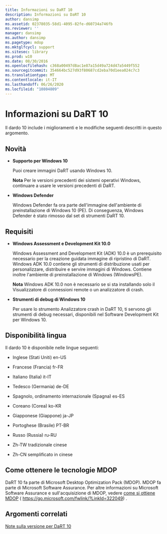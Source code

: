 ```yaml
---
title: Informazioni su DaRT 10
description: Informazioni su DaRT 10
author: dansimp
ms.assetid: 02378035-58d1-4095-82fe-d60734a746fb
ms.reviewer: ''
manager: dansimp
ms.author: dansimp
ms.pagetype: mdop
ms.mktglfcycl: support
ms.sitesec: library
ms.prod: w10
ms.date: 08/30/2016
ms.openlocfilehash: c368a00497d8ac1e87a15d49a724d47a5449f552
ms.sourcegitcommit: 354664bc527d93f80687cd2eba70d1eea024c7c3
ms.translationtype: MT
ms.contentlocale: it-IT
ms.lasthandoff: 06/26/2020
ms.locfileid: "10804809"
---
```

# Informazioni su DaRT 10


Il dardo 10 include i miglioramenti e le modifiche seguenti descritti in questo argomento.

## <a href="" id="what-s-new"></a>Novità


-   **Supporto per Windows 10**

    Puoi creare immagini DaRT usando Windows 10.

    **Nota**  Per le versioni precedenti dei sistemi operativi Windows, continuare a usare le versioni precedenti di DaRT.

     

-   **Windows Defender**

    Windows Defender fa ora parte dell'immagine dell'ambiente di preinstallazione di Windows 10 (PE). Di conseguenza, Windows Defender è stato rimosso dal set di strumenti DaRT 10.

## Requisiti


-   **Windows Assessment e Development Kit 10.0**

    Windows Assessment and Development Kit (ADK) 10.0 è un prerequisito necessario per la creazione guidata immagine di ripristino di DaRT. Windows ADK 10.0 contiene gli strumenti di distribuzione usati per personalizzare, distribuire e servire immagini di Windows. Contiene inoltre l'ambiente di preinstallazione di Windows (WindowsPE).

    **Nota**  Windows ADK 10.0 non è necessario se si sta installando solo il Visualizzatore di connessioni remote o un analizzatore di crash.

     

-   **Strumenti di debug di Windows 10**

    Per usare lo strumento Analizzatore crash in DaRT 10, ti servono gli strumenti di debug necessari, disponibili nel Software Development Kit per Windows 10.

## Disponibilità lingua


Il dardo 10 è disponibile nelle lingue seguenti:

-   Inglese (Stati Uniti) en-US

-   Francese (Francia) fr-FR

-   Italiano (Italia) it-IT

-   Tedesco (Germania) de-DE

-   Spagnolo, ordinamento internazionale (Spagna) es-ES

-   Coreano (Corea) ko-KR

-   Giapponese (Giappone) ja-JP

-   Portoghese (Brasile) PT-BR

-   Russo (Russia) ru-RU

-   Zh-TW tradizionale cinese

-   Zh-CN semplificato in cinese

## Come ottenere le tecnologie MDOP


DaRT 10 fa parte di Microsoft Desktop Optimization Pack (MDOP). MDOP fa parte di Microsoft Software Assurance. Per altre informazioni su Microsoft Software Assurance e sull'acquisizione di MDOP, vedere [come si ottiene MDOP](https://go.microsoft.com/fwlink/?LinkId=322049) ( https://go.microsoft.com/fwlink/?LinkId=322049) .

## Argomenti correlati


[Note sulla versione per DaRT 10](release-notes-for-dart-10.md)

 

 





